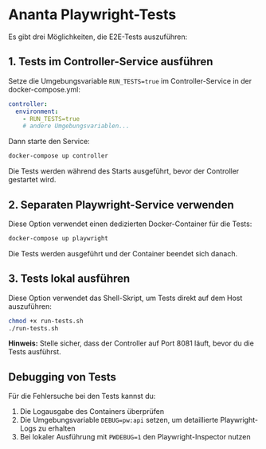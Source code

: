 # Ananta Playwright-Tests

Es gibt drei Möglichkeiten, die E2E-Tests auszuführen:

## 1. Tests im Controller-Service ausführen

Setze die Umgebungsvariable `RUN_TESTS=true` im Controller-Service in der docker-compose.yml:

```yaml
controller:
  environment:
    - RUN_TESTS=true
    # andere Umgebungsvariablen...
```

Dann starte den Service:

```bash
docker-compose up controller
```

Die Tests werden während des Starts ausgeführt, bevor der Controller gestartet wird.

## 2. Separaten Playwright-Service verwenden

Diese Option verwendet einen dedizierten Docker-Container für die Tests:

```bash
docker-compose up playwright
```

Die Tests werden ausgeführt und der Container beendet sich danach.

## 3. Tests lokal ausführen

Diese Option verwendet das Shell-Skript, um Tests direkt auf dem Host auszuführen:

```bash
chmod +x run-tests.sh
./run-tests.sh
```

**Hinweis:** Stelle sicher, dass der Controller auf Port 8081 läuft, bevor du die Tests ausführst.

## Debugging von Tests

Für die Fehlersuche bei den Tests kannst du:

1. Die Logausgabe des Containers überprüfen
2. Die Umgebungsvariable `DEBUG=pw:api` setzen, um detaillierte Playwright-Logs zu erhalten
3. Bei lokaler Ausführung mit `PWDEBUG=1` den Playwright-Inspector nutzen

